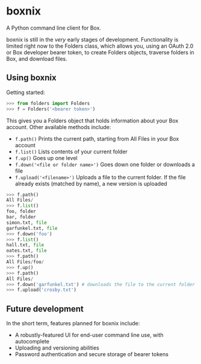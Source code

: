 boxnix
======

A Python command line client for Box.

boxnix is still in the *very* early stages of development. Functionality is limited right now to the Folders class, which allows you, using an OAuth 2.0 or Box developer bearer token, to create Folders objects, traverse folders in Box, and download files.

Using boxnix
------------

Getting started:
```python
>>> from folders import Folders
>>> f = Folders('<bearer token>')
```

This gives you a Folders object that holds information about your Box account. Other available methods include:
* `f.path()` Prints the current path, starting from All Files in your Box account
* `f.list()` Lists contents of your current folder
* `f.up()` Goes up one level
* `f.down('<file or folder name>')` Goes down one folder or downloads a file
* `f.upload('<filename>')` Uploads a file to the current folder. If the file already exists (matched by name), a new version is uploaded

```python
>>> f.path()
All Files/
>>> f.list()
foo, folder
bar, folder
simon.txt, file
garfunkel.txt, file
>>> f.down('foo')
>>> f.list()
hall.txt, file
oates.txt, file
>>> f.path()
All Files/foo/
>>> f.up()
>>> f.path()
All Files/
>>> f.down('garfunkel.txt') # downloads the file to the current folder
>>> f.upload('crosby.txt')
```

Future development
------------------
In the short term, features planned for boxnix include: 
* A robustly-featured UI for end-user command line use, with autocomplete
* Uploading and versioning abilities
* Password authentication and secure storage of bearer tokens
